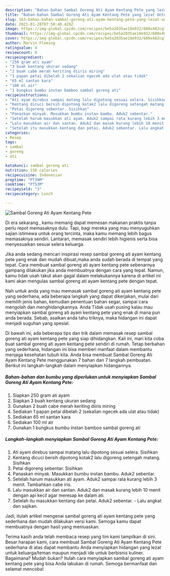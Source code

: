 ```yaml
---
description: "Bahan-bahan Sambal Goreng Ati Ayam Kentang Pete yang lezat Untuk Jualan"
title: "Bahan-bahan Sambal Goreng Ati Ayam Kentang Pete yang lezat Untuk Jualan"
slug: 163-bahan-bahan-sambal-goreng-ati-ayam-kentang-pete-yang-lezat-untuk-jualan
date: 2021-01-28T07:50:40.428Z
image: https://img-global.cpcdn.com/recipes/be5a2035ae18e932/680x482cq70/sambal-goreng-ati-ayam-kentang-pete-foto-resep-utama.jpg
thumbnail: https://img-global.cpcdn.com/recipes/be5a2035ae18e932/680x482cq70/sambal-goreng-ati-ayam-kentang-pete-foto-resep-utama.jpg
cover: https://img-global.cpcdn.com/recipes/be5a2035ae18e932/680x482cq70/sambal-goreng-ati-ayam-kentang-pete-foto-resep-utama.jpg
author: Marvin Fleming
ratingvalue: 4
reviewcount: 8
recipeingredient:
- "250 gram ati ayam"
- "3 buah kentang ukuran sedang"
- "2 buah cabe merah keriting diiris miring"
- "1 papan petai dibelah 2 sekalian ngecek ada ulat atau tidak"
- "65 ml santan kara"
- "100 ml air"
- "1 bungkus bumbu instan bamboo sambal goreng ati"
recipeinstructions:
- "Ati ayam direbus sampai matang lalu dipotong sesuai selera. Sisihkan"
- "Kentang dicuci bersih dipotong kotak2 lalu digoreng setengah matang. Sisihkan"
- "Petai digoreng sebentar. Sisihkan"
- "Panaskan minyak. Masukkan bumbu instan bambu. Aduk2 sebentar."
- "Setelah harum masukkan ati ayam. Aduk2 sampai rata kurang lebih 3 menit. Tambahkan cabe iris."
- "Lalu masukkan air dan santan. Aduk2 dan masak kurang lebih 10 menit dengan api kecil agar meresap ke dalam ati."
- "Setelah itu masukkan kentang dan petai. Aduk2 sebentar. Lalu angkat dan sajikan."
categories:
- Resep
tags:
- sambal
- goreng
- ati

katakunci: sambal goreng ati 
nutrition: 158 calories
recipecuisine: Indonesian
preptime: "PT39M"
cooktime: "PT53M"
recipeyield: "3"
recipecategory: Lunch

---
```



![Sambal Goreng Ati Ayam Kentang Pete](https://img-global.cpcdn.com/recipes/be5a2035ae18e932/680x482cq70/sambal-goreng-ati-ayam-kentang-pete-foto-resep-utama.jpg)

Di era  sekarang , kamu memang dapat memesan makanan praktis tanpa perlu repot memasaknya dulu. Tapi, bagi mereka yang mau menyuguhkan sajian istimewa untuk orang tercinta, maka kamu memang lebih bagus memasaknya sendiri. Lantaran, memasak sendiri lebih higienis serta bisa menyesuaikan sesuai selera keluarga.

Jika anda sedang mencari inspirasi resep sambal goreng ati ayam kentang pete yang enak dan mudah dibuat,maka anda sudah berada di tempat yang tepat. Cara membuat sambal goreng ati ayam kentang pete  sebenarnya gampang dilakukan jika anda membuatnya dengan cara yang tepat. Namun, kamu tidak usah takut akan gagal dalam melakukannya 
karena di artikel ini kami akan mengulas sambal goreng ati ayam kentang pete dengan tepat.  



Nah untuk anda yang mau memasak sambal goreng ati ayam kentang pete yang sederhana, ada beberapa langkah yang dapat dikerjakan, mulai dari memilih jenis bahan, kemudian penentuan bahan segar, sampai cara mengolah dan menghidangkannya. Anda Tidak usah pusing kalau mau menyiapkan sambal goreng ati ayam kentang pete yang enak di mana pun anda berada. Sebab, asalkan anda  tahu triknya, maka hidangan ini dapat menjadi suguhan yang spesial.

Di bawah ini, ada beberapa tips dan trik dalam memasak resep sambal goreng ati ayam kentang pete yang siap dihidangkan. Kali ini, mari kita coba buat sambal goreng ati ayam kentang pete sendiri di rumah. Tetap berbahan yang sederhana, hidangan ini bisa memberi manfaat dalam membantu menjaga kesehatan tubuh kita. Anda bisa membuat Sambal Goreng Ati Ayam Kentang Pete menggunakan 7 bahan dan 7 langkah pembuatan. Berikut ini langkah-langkah dalam menyiapkan hidangannya.

<!--inarticleads1-->

##### Bahan-bahan dan bumbu yang diperlukan untuk menyiapkan Sambal Goreng Ati Ayam Kentang Pete:

1. Siapkan 250 gram ati ayam
1. Siapkan 3 buah kentang ukuran sedang
1. Gunakan 2 buah cabe merah keriting diiris miring
1. Sediakan 1 papan petai dibelah 2 (sekalian ngecek ada ulat atau tidak)
1. Sediakan 65 ml santan kara
1. Sediakan 100 ml air
1. Gunakan 1 bungkus bumbu instan bamboo sambal goreng ati




<!--inarticleads2-->

##### Langkah-langkah menyiapkan Sambal Goreng Ati Ayam Kentang Pete:

1. Ati ayam direbus sampai matang lalu dipotong sesuai selera. Sisihkan
1. Kentang dicuci bersih dipotong kotak2 lalu digoreng setengah matang. Sisihkan
1. Petai digoreng sebentar. Sisihkan
1. Panaskan minyak. Masukkan bumbu instan bambu. Aduk2 sebentar.
1. Setelah harum masukkan ati ayam. Aduk2 sampai rata kurang lebih 3 menit. Tambahkan cabe iris.
1. Lalu masukkan air dan santan. Aduk2 dan masak kurang lebih 10 menit dengan api kecil agar meresap ke dalam ati.
1. Setelah itu masukkan kentang dan petai. Aduk2 sebentar. - Lalu angkat dan sajikan.




Jadi, itulah artikel mengenai  sambal goreng ati ayam kentang pete  yang sederhana dan mudah dilakukan versi kami. Semoga kamu dapat membuatnya dengan hasil yang memuaskan. 

Terima kasih anda telah membaca resep yang tim kami tampilkan di sini. Besar harapan kami, cara membuat  Sambal Goreng Ati Ayam Kentang Pete sederhana di atas dapat membantu Anda menyiapkan hidangan yang lezat untuk keluarga/teman maupun menjadi ide untuk berbisnis kuliner. Bagaimana? Mudah bukan? Itulah cara menyiapkan sambal goreng ati ayam kentang pete yang bisa Anda lakukan di rumah. Semoga bermanfaat dan selamat mencoba!

